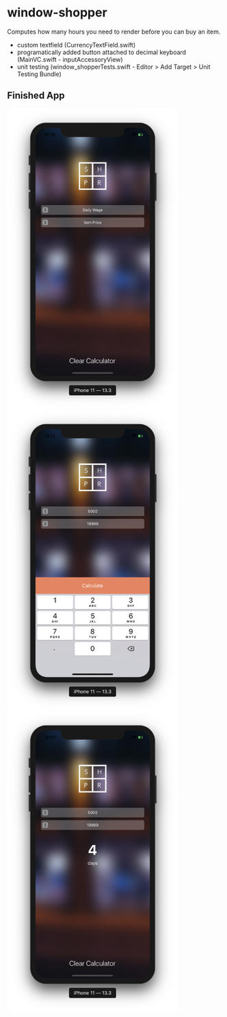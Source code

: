 # window-shopper
Computes how many hours you need to render before you can buy an item.

- custom textfield (CurrencyTextField.swift)
- programatically added button attached to decimal keyboard (MainVC.swift - inputAccessoryView)
- unit testing (window_shopperTests.swift - Editor > Add Target > Unit Testing Bundle)

## Finished App
<img src="Main.png" width="400"> <img src="Keypad.png" width="400"> <img src="Result.png" width="400">